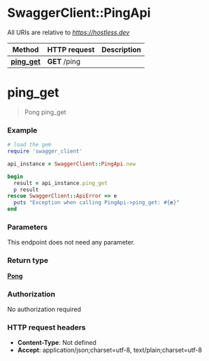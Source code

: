 # SwaggerClient::PingApi

All URIs are relative to *https://hostless.dev*

Method | HTTP request | Description
------------- | ------------- | -------------
[**ping_get**](PingApi.md#ping_get) | **GET** /ping | 


# **ping_get**
> Pong ping_get



### Example
```ruby
# load the gem
require 'swagger_client'

api_instance = SwaggerClient::PingApi.new

begin
  result = api_instance.ping_get
  p result
rescue SwaggerClient::ApiError => e
  puts "Exception when calling PingApi->ping_get: #{e}"
end
```

### Parameters
This endpoint does not need any parameter.

### Return type

[**Pong**](Pong.md)

### Authorization

No authorization required

### HTTP request headers

 - **Content-Type**: Not defined
 - **Accept**: application/json;charset=utf-8, text/plain;charset=utf-8



